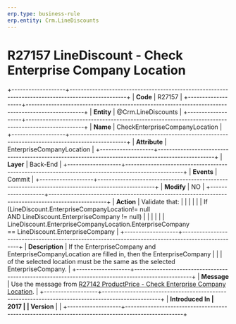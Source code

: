 ```yaml
---
erp.type: business-rule
erp.entity: Crm.LineDiscounts
---
```


# R27157 LineDiscount - Check Enterprise Company Location
+-------------------+--------------------------------------------------------------------------------------------------+
| **Code**          | R27157                                                                                           |
+-------------------+--------------------------------------------------------------------------------------------------+
| **Entity**        | @Crm.LineDiscounts                                                                                     |
+-------------------+--------------------------------------------------------------------------------------------------+
| **Name**          | CheckEnterpriseCompanyLocation                                                                   |
+-------------------+--------------------------------------------------------------------------------------------------+
| **Attribute**     | EnterpriseCompanyLocation                                                                        |
+-------------------+--------------------------------------------------------------------------------------------------+
| **Layer**         | Back-End                                                                                         |
+-------------------+--------------------------------------------------------------------------------------------------+
| **Events**        | Commit                                                                                           |
+-------------------+--------------------------------------------------------------------------------------------------+
| **Modify**        | NO                                                                                               |
+-------------------+--------------------------------------------------------------------------------------------------+
| **Action**        | Validate that:                                                                                   |
|                   |                                                                                                  |
|                   | If (LineDiscount.EnterpriseCompanyLocation!= null AND LineDiscount.EnterpriseCompany != null)    |
|                   |                                                                                                  |
|                   | LineDiscount.EnterpriseCompanyLocation.EnterpriseCompany == LineDiscount.EnterpriseCompany       |
+-------------------+--------------------------------------------------------------------------------------------------+
| **Description**   | If the EnterpriseCompany and EnterpriseCompanyLocation are filled in, then the EnterpriseCompany |
|                   | of the selected location must be the same as the selected EnterpriseCompany.                     |
+-------------------+--------------------------------------------------------------------------------------------------+
| **Message**       | Use the message from [R27142 ProductPrice - Check Enterprise Company Location](R27142.md).       |
+-------------------+--------------------------------------------------------------------------------------------------+
| **Introduced In   | 2017                                                                                             |
| Version**         |                                                                                                  |
+-------------------+--------------------------------------------------------------------------------------------------+

  

  

  

